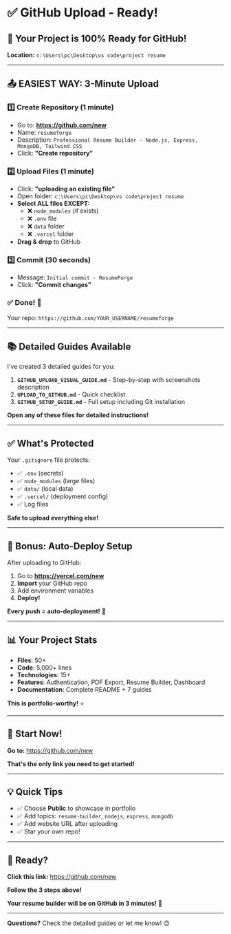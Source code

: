 # ✅ GitHub Upload - Ready!

## 🎯 Your Project is 100% Ready for GitHub!

**Location:** `c:\Users\pc\Desktop\vs code\project resume`

---

## 📤 EASIEST WAY: 3-Minute Upload

### 1️⃣ Create Repository (1 minute)
- Go to: **https://github.com/new**
- Name: `resumeforge`
- Description: `Professional Resume Builder - Node.js, Express, MongoDB, Tailwind CSS`
- Click: **"Create repository"**

### 2️⃣ Upload Files (1 minute)
- Click: **"uploading an existing file"**
- Open folder: `c:\Users\pc\Desktop\vs code\project resume`
- **Select ALL files EXCEPT:**
  - ❌ `node_modules` (if exists)
  - ❌ `.env` file
  - ❌ `data` folder
  - ❌ `.vercel` folder
- **Drag & drop** to GitHub

### 3️⃣ Commit (30 seconds)
- Message: `Initial commit - ResumeForge`
- Click: **"Commit changes"**

### ✅ Done! 🎉

Your repo: `https://github.com/YOUR_USERNAME/resumeforge`

---

## 📚 Detailed Guides Available

I've created 3 detailed guides for you:

1. **`GITHUB_UPLOAD_VISUAL_GUIDE.md`** - Step-by-step with screenshots description
2. **`UPLOAD_TO_GITHUB.md`** - Quick checklist
3. **`GITHUB_SETUP_GUIDE.md`** - Full setup including Git installation

**Open any of these files for detailed instructions!**

---

## ✅ What's Protected

Your `.gitignore` file protects:
- ✅ `.env` (secrets)
- ✅ `node_modules` (large files)
- ✅ `data/` (local data)
- ✅ `.vercel/` (deployment config)
- ✅ Log files

**Safe to upload everything else!**

---

## 🎁 Bonus: Auto-Deploy Setup

After uploading to GitHub:

1. Go to **https://vercel.com/new**
2. **Import** your GitHub repo
3. Add environment variables
4. **Deploy!**

**Every push = auto-deployment!** 🚀

---

## 📊 Your Project Stats

- **Files**: 50+
- **Code**: 5,000+ lines
- **Technologies**: 15+
- **Features**: Authentication, PDF Export, Resume Builder, Dashboard
- **Documentation**: Complete README + 7 guides

**This is portfolio-worthy!** ⭐

---

## 🚀 Start Now!

**Go to:** https://github.com/new

**That's the only link you need to get started!**

---

## 💡 Quick Tips

- ✅ Choose **Public** to showcase in portfolio
- ✅ Add topics: `resume-builder`, `nodejs`, `express`, `mongodb`
- ✅ Add website URL after uploading
- ✅ Star your own repo!

---

## 🎊 Ready?

**Click this link:** https://github.com/new

**Follow the 3 steps above!**

**Your resume builder will be on GitHub in 3 minutes!** 🎉

---

**Questions?** Check the detailed guides or let me know! 😊
